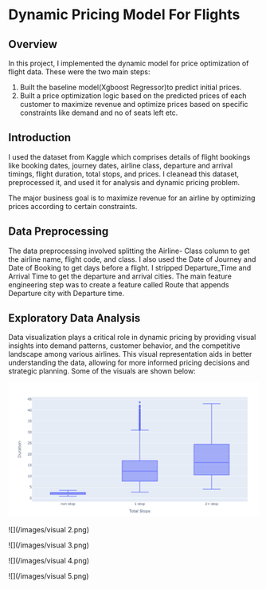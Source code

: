 # Dynamic Pricing Model For Flights
## Overview 
In this project, I implemented the dynamic model for price optimization of flight data. These were the two main steps:
1) Built the baseline model(Xgboost Regressor)to predict initial prices.
2) Built a price optimization logic based on the predicted prices of each customer to maximize revenue and optimize prices based on specific constraints like demand and no of seats left etc.

## Introduction  
I used the dataset from Kaggle which comprises details of flight bookings like booking dates, journey dates, airline class, departure and arrival timings, flight duration, total stops, and prices. I cleanead this dataset, preprocessed it, and used it for analysis and dynamic pricing problem.

The major business goal is to maximize revenue for an airline by optimizing prices according to certain constraints.

## Data Preprocessing 
The data preprocessing involved splitting the Airline- Class column to get the airline name, flight code, and class. I also used the Date of Journey and Date of Booking to get days before a flight. I stripped Departure_Time and Arrival Time to get the departure and arrival cities. The main feature engineering step was to create a feature called Route that appends Departure city with Departure time.

## Exploratory Data Analysis
Data visualization plays a critical role in dynamic pricing by providing visual insights into demand patterns, customer behavior, and the competitive landscape among various airlines. This visual representation aids in better understanding the data, allowing for more informed pricing decisions and strategic planning.
Some of the visuals are shown below:

![](/images/visual.png)

![](/images/visual 2.png)

![](/images/visual 3.png)

![](/images/visual 4.png)

![](/images/visual 5.png)


